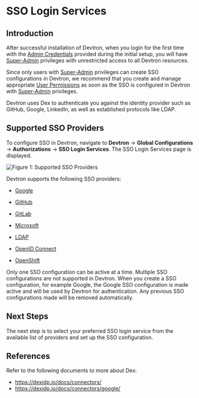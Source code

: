 # SSO Login Services

## Introduction

After successful installation of Devtron, when you login for the first time with the [Admin Credentials](../../setup/install/install-devtron-with-cicd.md) provided during the initial setup, you will have [Super-Admin](user-access.md) privileges with unrestricted access to all Devtron resources.

Since only users with [Super-Admin](user-access.md) privileges can create SSO configurations in Devtron, we recommend that you create and manage appropriate [User Permissions](user-access.md) as soon as the SSO is configured in Devtron with [Super-Admin](user-access.md) privileges.

Devtron uses Dex to authenticate you against the identity provider such as GitHub, Google, LinkedIn, as well as established protocols like LDAP.

## Supported SSO Providers

To configure SSO in Devtron, navigate to **Devtron** → **Global Configurations** → **Authorizations** → **SSO Login Services**. The SSO Login Services page is displayed.

![Figure 1: Supported SSO Providers](https://devtron-public-asset.s3.us-east-2.amazonaws.com/images/global-configurations/sso-login-service/sso-login-home.jpg)

Devtron supports the following SSO providers:

* [Google](./authorization/sso/google.md)

* [GitHub](./authorization/sso/github.md)

* [GitLab](./authorization/sso/gitlab.md)

* [Microsoft](./authorization/sso/microsoft.md)

* [LDAP](./authorization/sso/ldap.md)

* [OpenID Connect](./authorization/sso/oidc.md)

* [OpenShift](./authorization/sso/openshift.md)

Only one SSO configuration can be active at a time. Multiple SSO configurations are not supported in Devtron. When you create a SSO configuration, for example Google, the Google SSO configuration is made active and will be used by Devtron for authentication. Any previous SSO configurations made will be removed automatically.

## Next Steps

The next step is to select your preferred SSO login service from the available list of providers and set up the SSO configuration. 

## References

Refer to the following documents to more about Dex:

* https://dexidp.io/docs/connectors/
* https://dexidp.io/docs/connectors/google/
